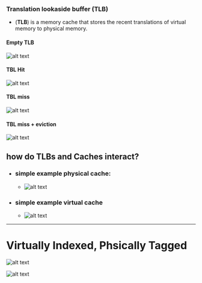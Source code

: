### Translation lookaside buffer (TLB)
- (**TLB**) is a memory cache that stores the recent translations of virtual memory to physical memory.



#### Empty TLB
![alt text](https://i.imgur.com/2ZyzVWU.png)


#### TBL Hit
![alt text](https://i.imgur.com/WQiFV4l.png)


#### TBL miss
![alt text](https://i.imgur.com/SRV7Uh5.png)


#### TBL miss + eviction
![alt text](https://i.imgur.com/GFbcsIk.png)




## how do TLBs and Caches interact?
- ### simple example physical cache: 
	- ![alt text](https://i.imgur.com/PskK1BR.png)

- ### simple example virtual cache
	- ![alt text](https://i.imgur.com/ZOKV6tp.png)


---

# Virtually Indexed, Phsically Tagged
![alt text](https://i.imgur.com/QE44Jn4.png)

![alt text](https://i.imgur.com/PKWaYT4.png)


